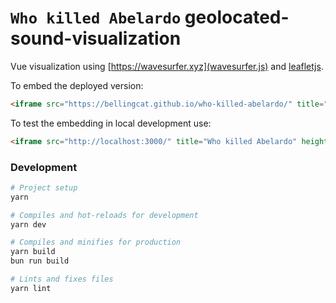 # `Who killed Abelardo` geolocated-sound-visualization

Vue visualization using [https://wavesurfer.xyz](wavesurfer.js) and [leafletjs](https://leafletjs.com/).

To embed the deployed version:
```html
<iframe src="https://bellingcat.github.io/who-killed-abelardo/" title="Who killed Abelardo" height="500" width="100%" allow="fullscreen; clipboard-write; "></iframe>
```


To test the embedding in local development use:
```html
<iframe src="http://localhost:3000/" title="Who killed Abelardo" height="500" width="100%" allow="fullscreen; clipboard-write; "></iframe>
```

### Development

```bash
# Project setup
yarn

# Compiles and hot-reloads for development
yarn dev

# Compiles and minifies for production
yarn build
bun run build

# Lints and fixes files
yarn lint
```